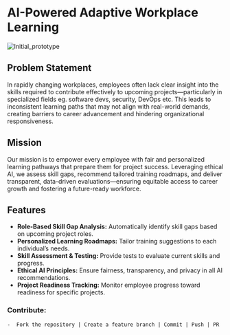 # AI-Powered Adaptive Workplace Learning

![Initial_prototype](https://octodex.github.com/images/yaktocat.png)


## Problem Statement  
In rapidly changing workplaces, employees often lack clear insight into the skills required to contribute effectively to upcoming projects—particularly in specialized fields eg. software devs, security, DevOps etc. This leads to inconsistent learning paths that may not align with real-world demands, creating barriers to career advancement and hindering organizational responsiveness.

## Mission  
Our mission is to empower every employee with fair and personalized learning pathways that prepare them for project success. Leveraging ethical AI, we assess skill gaps, recommend tailored training roadmaps, and deliver transparent, data-driven evaluations—ensuring equitable access to career growth and fostering a future-ready workforce.

## Features  
- **Role-Based Skill Gap Analysis:** Automatically identify skill gaps based on upcoming project roles.  
- **Personalized Learning Roadmaps:** Tailor training suggestions to each individual’s needs.  
- **Skill Assessment & Testing:** Provide tests to evaluate current skills and progress.  
- **Ethical AI Principles:** Ensure fairness, transparency, and privacy in all AI recommendations.  
- **Project Readiness Tracking:** Monitor employee progress toward readiness for specific projects.

### Contribute:

    -  Fork the repository | Create a feature branch | Commit | Push | PR
